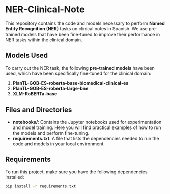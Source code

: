 # NER-Clinical-Note

This repository contains the code and models necessary to perform **Named Entity Recognition (NER)** tasks on clinical notes in Spanish. We use pre-trained models that have been fine-tuned to improve their performance in NER tasks within the clinical domain.

## Models Used

To carry out the NER task, the following **pre-trained models** have been used, which have been specifically fine-tuned for the clinical domain:

1. **PlanTL-GOB-ES-roberta-base-biomedical-clinical-es**
2. **PlanTL-GOB-ES-roberta-large-bne**
3. **XLM-RoBERTa-base**

## Files and Directories

- **notebooks/**: Contains the Jupyter notebooks used for experimentation and model training. Here you will find practical examples of how to run the models and perform fine-tuning.
- **requirements.txt**: A file that lists the dependencies needed to run the code and models in your local environment.

## Requirements

To run this project, make sure you have the following dependencies installed:

```bash
pip install -r requirements.txt